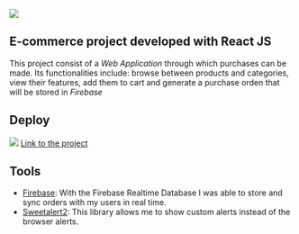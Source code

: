 ![](https://user-images.githubusercontent.com/95661814/183225385-a706f300-ef93-464d-96bd-deacbe8c1b5b.png)

## E-commerce project developed with React JS

This project consist of a *Web Application* through which purchases can be made. Its functionalities include: browse between products and categories, view their features, add them to cart and generate a purchase orden that will be stored in *Firebase*
 
## Deploy

![](https://user-images.githubusercontent.com/95661814/183224917-b7f3cff3-7147-4546-b466-5dbe860d77b6.gif)
[Link to the project]()

 
## Tools

 - [Firebase](https://firebase.google.com/): With the Firebase Realtime Database I was able to store and sync orders with my users in real time.
 - [Sweetalert2](https://sweetalert2.github.io/): This library allows me to show custom alerts instead of the browser alerts.